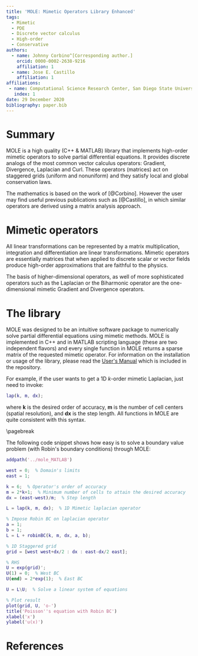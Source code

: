 ```yaml
---
title: 'MOLE: Mimetic Operators Library Enhanced'
tags:
  - Mimetic
  - PDE
  - Discrete vector calculus
  - High-order
  - Conservative
authors:
  - name: Johnny Corbino^[Corresponding author.]
    orcid: 0000-0002-2638-9216
    affiliation: 1
  - name: Jose E. Castillo
    affiliation: 1
affiliations:
 - name: Computational Science Research Center, San Diego State University, 5500 Campanile Dr, San Diego, California, 92182.
   index: 1
date: 29 December 2020
bibliography: paper.bib
---
```


# Summary

MOLE is a high quality (C++ & MATLAB) library that implements high-order mimetic operators to solve partial differential equations. It provides discrete analogs of the most common vector calculus operators: Gradient, Divergence, Laplacian and Curl. These operators (matrices) act on staggered grids (uniform and nonuniform) and they satisfy local and global conservation laws.

The mathematics is based on the work of [@Corbino]. However the user may find useful previous publications such as [@Castillo], in which similar operators are derived using a matrix analysis approach.

# Mimetic operators

All linear transformations can be represented by a matrix multiplication, integration and differentiation are linear transformations. Mimetic operators are essentially matrices that when applied to discrete scalar or vector fields produce high-order approximations that are faithful to the physics.

The basis of higher-dimensional operators, as well of more sophisticated operators such as the Laplacian or the Biharmonic operator are the one-dimensional mimetic Gradient and Divergence operators.

# The library

MOLE was designed to be an intuitive software package to numerically solve partial differential equations using mimetic methods. MOLE is implemented in C++ and in MATLAB scripting language (these are two independent flavors) and every single function in MOLE returns a sparse matrix of the requested mimetic operator. For information on the installation or usage of the library, please read the [User's Manual](https://github.com/jcorbino/mole/blob/master/MOLE%20User's%20Manual%20(MATLAB%20version).pdf) which is included in the repository.

For example, if the user wants to get a 1D *k*-order mimetic Laplacian, just need to invoke:
```matlab
lap(k, m, dx);
```
where **k** is the desired order of accuracy, **m** is the number of cell centers (spatial resolution), and **dx** is the step length. All functions in MOLE are quite consistent with this syntax.

\pagebreak

The following code snippet shows how easy is to solve a boundary value problem (with Robin's boundary conditions) through MOLE:
```matlab
addpath('../mole_MATLAB')

west = 0;  % Domain's limits
east = 1;

k = 6;  % Operator's order of accuracy
m = 2*k+1;  % Minimum number of cells to attain the desired accuracy
dx = (east-west)/m;  % Step length

L = lap(k, m, dx);  % 1D Mimetic laplacian operator

% Impose Robin BC on laplacian operator
a = 1;
b = 1;
L = L + robinBC(k, m, dx, a, b);

% 1D Staggered grid
grid = [west west+dx/2 : dx : east-dx/2 east];

% RHS
U = exp(grid)';
U(1) = 0;  % West BC
U(end) = 2*exp(1);  % East BC

U = L\U;  % Solve a linear system of equations

% Plot result
plot(grid, U, 'o-')
title('Poisson''s equation with Robin BC')
xlabel('x')
ylabel('u(x)')
```

# References
